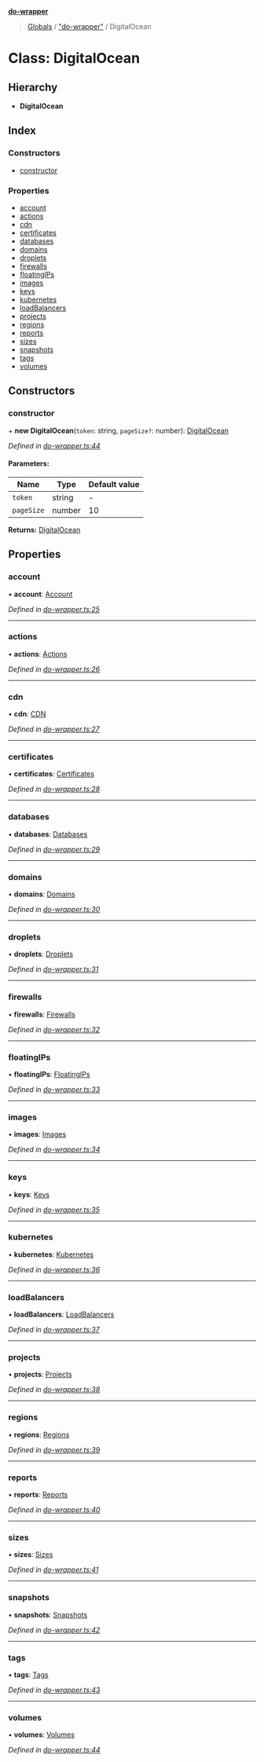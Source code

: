 **[do-wrapper](../README.md)**

> [Globals](../globals.md) / ["do-wrapper"](../modules/_do_wrapper_.md) / DigitalOcean

# Class: DigitalOcean

## Hierarchy

* **DigitalOcean**

## Index

### Constructors

* [constructor](_do_wrapper_.digitalocean.md#constructor)

### Properties

* [account](_do_wrapper_.digitalocean.md#account)
* [actions](_do_wrapper_.digitalocean.md#actions)
* [cdn](_do_wrapper_.digitalocean.md#cdn)
* [certificates](_do_wrapper_.digitalocean.md#certificates)
* [databases](_do_wrapper_.digitalocean.md#databases)
* [domains](_do_wrapper_.digitalocean.md#domains)
* [droplets](_do_wrapper_.digitalocean.md#droplets)
* [firewalls](_do_wrapper_.digitalocean.md#firewalls)
* [floatingIPs](_do_wrapper_.digitalocean.md#floatingips)
* [images](_do_wrapper_.digitalocean.md#images)
* [keys](_do_wrapper_.digitalocean.md#keys)
* [kubernetes](_do_wrapper_.digitalocean.md#kubernetes)
* [loadBalancers](_do_wrapper_.digitalocean.md#loadbalancers)
* [projects](_do_wrapper_.digitalocean.md#projects)
* [regions](_do_wrapper_.digitalocean.md#regions)
* [reports](_do_wrapper_.digitalocean.md#reports)
* [sizes](_do_wrapper_.digitalocean.md#sizes)
* [snapshots](_do_wrapper_.digitalocean.md#snapshots)
* [tags](_do_wrapper_.digitalocean.md#tags)
* [volumes](_do_wrapper_.digitalocean.md#volumes)

## Constructors

### constructor

\+ **new DigitalOcean**(`token`: string, `pageSize?`: number): [DigitalOcean](_do_wrapper_.digitalocean.md)

*Defined in [do-wrapper.ts:44](https://github.com/matt-major/do-wrapper/blob/ace756c/src/do-wrapper.ts#L44)*

#### Parameters:

Name | Type | Default value |
------ | ------ | ------ |
`token` | string | - |
`pageSize` | number | 10 |

**Returns:** [DigitalOcean](_do_wrapper_.digitalocean.md)

## Properties

### account

•  **account**: [Account](_modules_account_.account.md)

*Defined in [do-wrapper.ts:25](https://github.com/matt-major/do-wrapper/blob/ace756c/src/do-wrapper.ts#L25)*

___

### actions

•  **actions**: [Actions](_modules_actions_.actions.md)

*Defined in [do-wrapper.ts:26](https://github.com/matt-major/do-wrapper/blob/ace756c/src/do-wrapper.ts#L26)*

___

### cdn

•  **cdn**: [CDN](_modules_cdn_.cdn.md)

*Defined in [do-wrapper.ts:27](https://github.com/matt-major/do-wrapper/blob/ace756c/src/do-wrapper.ts#L27)*

___

### certificates

•  **certificates**: [Certificates](_modules_certificates_.certificates.md)

*Defined in [do-wrapper.ts:28](https://github.com/matt-major/do-wrapper/blob/ace756c/src/do-wrapper.ts#L28)*

___

### databases

•  **databases**: [Databases](_modules_databases_.databases.md)

*Defined in [do-wrapper.ts:29](https://github.com/matt-major/do-wrapper/blob/ace756c/src/do-wrapper.ts#L29)*

___

### domains

•  **domains**: [Domains](_modules_domains_.domains.md)

*Defined in [do-wrapper.ts:30](https://github.com/matt-major/do-wrapper/blob/ace756c/src/do-wrapper.ts#L30)*

___

### droplets

•  **droplets**: [Droplets](_modules_droplets_.droplets.md)

*Defined in [do-wrapper.ts:31](https://github.com/matt-major/do-wrapper/blob/ace756c/src/do-wrapper.ts#L31)*

___

### firewalls

•  **firewalls**: [Firewalls](_modules_firewalls_.firewalls.md)

*Defined in [do-wrapper.ts:32](https://github.com/matt-major/do-wrapper/blob/ace756c/src/do-wrapper.ts#L32)*

___

### floatingIPs

•  **floatingIPs**: [FloatingIPs](_modules_floating_ip_.floatingips.md)

*Defined in [do-wrapper.ts:33](https://github.com/matt-major/do-wrapper/blob/ace756c/src/do-wrapper.ts#L33)*

___

### images

•  **images**: [Images](_modules_images_.images.md)

*Defined in [do-wrapper.ts:34](https://github.com/matt-major/do-wrapper/blob/ace756c/src/do-wrapper.ts#L34)*

___

### keys

•  **keys**: [Keys](_modules_keys_.keys.md)

*Defined in [do-wrapper.ts:35](https://github.com/matt-major/do-wrapper/blob/ace756c/src/do-wrapper.ts#L35)*

___

### kubernetes

•  **kubernetes**: [Kubernetes](_modules_kubernetes_.kubernetes.md)

*Defined in [do-wrapper.ts:36](https://github.com/matt-major/do-wrapper/blob/ace756c/src/do-wrapper.ts#L36)*

___

### loadBalancers

•  **loadBalancers**: [LoadBalancers](_modules_load_balancers_.loadbalancers.md)

*Defined in [do-wrapper.ts:37](https://github.com/matt-major/do-wrapper/blob/ace756c/src/do-wrapper.ts#L37)*

___

### projects

•  **projects**: [Projects](_modules_projects_.projects.md)

*Defined in [do-wrapper.ts:38](https://github.com/matt-major/do-wrapper/blob/ace756c/src/do-wrapper.ts#L38)*

___

### regions

•  **regions**: [Regions](_modules_regions_.regions.md)

*Defined in [do-wrapper.ts:39](https://github.com/matt-major/do-wrapper/blob/ace756c/src/do-wrapper.ts#L39)*

___

### reports

•  **reports**: [Reports](_modules_reports_.reports.md)

*Defined in [do-wrapper.ts:40](https://github.com/matt-major/do-wrapper/blob/ace756c/src/do-wrapper.ts#L40)*

___

### sizes

•  **sizes**: [Sizes](_modules_sizes_.sizes.md)

*Defined in [do-wrapper.ts:41](https://github.com/matt-major/do-wrapper/blob/ace756c/src/do-wrapper.ts#L41)*

___

### snapshots

•  **snapshots**: [Snapshots](_modules_snapshots_.snapshots.md)

*Defined in [do-wrapper.ts:42](https://github.com/matt-major/do-wrapper/blob/ace756c/src/do-wrapper.ts#L42)*

___

### tags

•  **tags**: [Tags](_modules_tags_.tags.md)

*Defined in [do-wrapper.ts:43](https://github.com/matt-major/do-wrapper/blob/ace756c/src/do-wrapper.ts#L43)*

___

### volumes

•  **volumes**: [Volumes](_modules_volumes_.volumes.md)

*Defined in [do-wrapper.ts:44](https://github.com/matt-major/do-wrapper/blob/ace756c/src/do-wrapper.ts#L44)*
